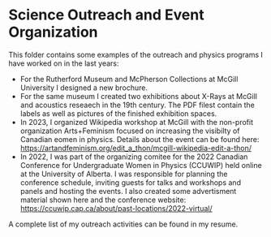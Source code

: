 # Science Outreach and Event Organization
This folder contains some examples of the outreach and physics programs I have worked on in the last years: 

- For the Rutherford Museum and McPherson Collections at McGill University I designed a new brochure.
- For the same museum I created two exhibitions about X-Rays at McGill and acoustics reseaech in the 19th century. The PDF filest contain the labels as well as pictures of the finished exhibition spaces. 
- In 2023, I organized Wikipedia workshop at McGill with the non-profit organization Arts+Feminism focused on increasing the visibilty of Canadian eomen in physics. Details about the event can be found here:
  https://artandfeminism.org/edit_a_thon/mcgill-wikipedia-edit-a-thon/
- In 2022, I was part of the organizing comitee for the 2022 Canadian Conference for Undergraduate Women in Physics (CCUWIP) held online at the University of Alberta. I was responsible for planning the conference schedule, inviting guests for talks and workshops and panels and hosting the events. I also created some advertisment material shown here and the conference website:
  https://ccuwip.cap.ca/about/past-locations/2022-virtual/

A complete list of my outreach activities can be found in my resume.
